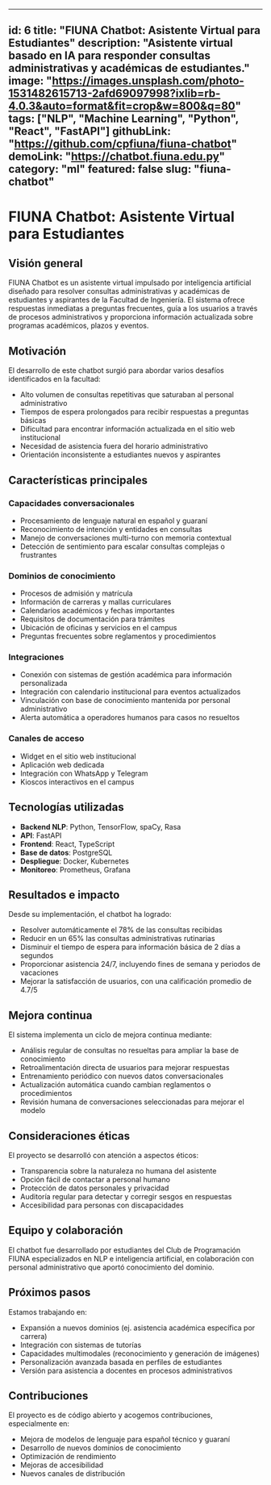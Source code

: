 
---
id: 6
title: "FIUNA Chatbot: Asistente Virtual para Estudiantes"
description: "Asistente virtual basado en IA para responder consultas administrativas y académicas de estudiantes."
image: "https://images.unsplash.com/photo-1531482615713-2afd69097998?ixlib=rb-4.0.3&auto=format&fit=crop&w=800&q=80"
tags: ["NLP", "Machine Learning", "Python", "React", "FastAPI"]
githubLink: "https://github.com/cpfiuna/fiuna-chatbot"
demoLink: "https://chatbot.fiuna.edu.py"
category: "ml"
featured: false
slug: "fiuna-chatbot"
---

# FIUNA Chatbot: Asistente Virtual para Estudiantes

## Visión general

FIUNA Chatbot es un asistente virtual impulsado por inteligencia artificial diseñado para resolver consultas administrativas y académicas de estudiantes y aspirantes de la Facultad de Ingeniería. El sistema ofrece respuestas inmediatas a preguntas frecuentes, guía a los usuarios a través de procesos administrativos y proporciona información actualizada sobre programas académicos, plazos y eventos.

## Motivación

El desarrollo de este chatbot surgió para abordar varios desafíos identificados en la facultad:

- Alto volumen de consultas repetitivas que saturaban al personal administrativo
- Tiempos de espera prolongados para recibir respuestas a preguntas básicas
- Dificultad para encontrar información actualizada en el sitio web institucional
- Necesidad de asistencia fuera del horario administrativo
- Orientación inconsistente a estudiantes nuevos y aspirantes

## Características principales

### Capacidades conversacionales
- Procesamiento de lenguaje natural en español y guaraní
- Reconocimiento de intención y entidades en consultas
- Manejo de conversaciones multi-turno con memoria contextual
- Detección de sentimiento para escalar consultas complejas o frustrantes

### Dominios de conocimiento
- Procesos de admisión y matrícula
- Información de carreras y mallas curriculares
- Calendarios académicos y fechas importantes
- Requisitos de documentación para trámites
- Ubicación de oficinas y servicios en el campus
- Preguntas frecuentes sobre reglamentos y procedimientos

### Integraciones
- Conexión con sistemas de gestión académica para información personalizada
- Integración con calendario institucional para eventos actualizados
- Vinculación con base de conocimiento mantenida por personal administrativo
- Alerta automática a operadores humanos para casos no resueltos

### Canales de acceso
- Widget en el sitio web institucional
- Aplicación web dedicada
- Integración con WhatsApp y Telegram
- Kioscos interactivos en el campus

## Tecnologías utilizadas

- **Backend NLP**: Python, TensorFlow, spaCy, Rasa
- **API**: FastAPI
- **Frontend**: React, TypeScript
- **Base de datos**: PostgreSQL
- **Despliegue**: Docker, Kubernetes
- **Monitoreo**: Prometheus, Grafana

## Resultados e impacto

Desde su implementación, el chatbot ha logrado:
- Resolver automáticamente el 78% de las consultas recibidas
- Reducir en un 65% las consultas administrativas rutinarias
- Disminuir el tiempo de espera para información básica de 2 días a segundos
- Proporcionar asistencia 24/7, incluyendo fines de semana y periodos de vacaciones
- Mejorar la satisfacción de usuarios, con una calificación promedio de 4.7/5

## Mejora continua

El sistema implementa un ciclo de mejora continua mediante:
- Análisis regular de consultas no resueltas para ampliar la base de conocimiento
- Retroalimentación directa de usuarios para mejorar respuestas
- Entrenamiento periódico con nuevos datos conversacionales
- Actualización automática cuando cambian reglamentos o procedimientos
- Revisión humana de conversaciones seleccionadas para mejorar el modelo

## Consideraciones éticas

El proyecto se desarrolló con atención a aspectos éticos:
- Transparencia sobre la naturaleza no humana del asistente
- Opción fácil de contactar a personal humano
- Protección de datos personales y privacidad
- Auditoría regular para detectar y corregir sesgos en respuestas
- Accesibilidad para personas con discapacidades

## Equipo y colaboración

El chatbot fue desarrollado por estudiantes del Club de Programación FIUNA especializados en NLP e inteligencia artificial, en colaboración con personal administrativo que aportó conocimiento del dominio.

## Próximos pasos

Estamos trabajando en:
- Expansión a nuevos dominios (ej. asistencia académica específica por carrera)
- Integración con sistemas de tutorías
- Capacidades multimodales (reconocimiento y generación de imágenes)
- Personalización avanzada basada en perfiles de estudiantes
- Versión para asistencia a docentes en procesos administrativos

## Contribuciones

El proyecto es de código abierto y acogemos contribuciones, especialmente en:
- Mejora de modelos de lenguaje para español técnico y guaraní
- Desarrollo de nuevos dominios de conocimiento
- Optimización de rendimiento
- Mejoras de accesibilidad
- Nuevos canales de distribución
